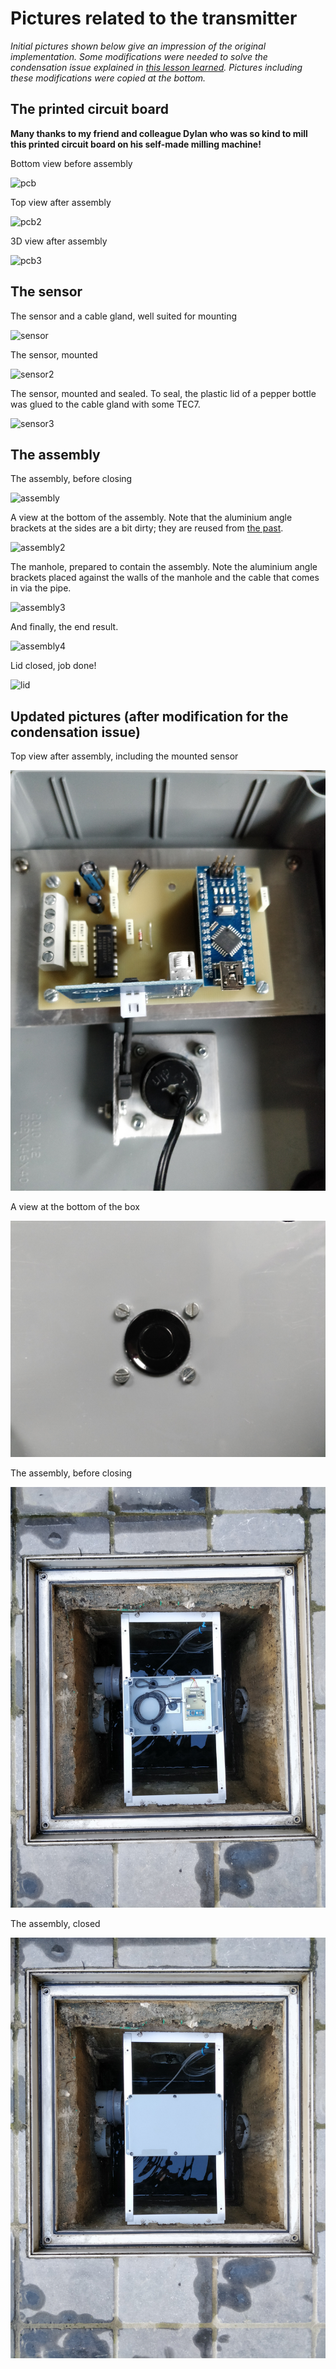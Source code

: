 # Pictures related to the transmitter

*Initial pictures shown below give an impression of the original implementation.
Some modifications were needed to solve the condensation issue explained in [this lesson learned](ll02.md).
Pictures including these modifications were copied at the bottom.*

## The printed circuit board

**Many thanks to my friend and colleague Dylan who was so kind to mill
this printed circuit board on his self-made milling machine!**

Bottom view before assembly

![pcb](transmitter-pcb.jpg)

Top view after assembly

![pcb2](transmitter-pcb2.jpg)

3D view after assembly

![pcb3](transmitter-pcb3.jpg)

## The sensor

The sensor and a cable gland, well suited for mounting

![sensor](sensor-and-cable-gland.jpg)

The sensor, mounted

![sensor2](sensor-mounted.jpg)

The sensor, mounted and sealed.
To seal, the plastic lid of a pepper bottle was glued to the cable gland with some TEC7.

![sensor3](sensor-mounted-and-sealed.jpg)

## The assembly

The assembly, before closing

![assembly](transmitter-assembly-open.jpg)

A view at the bottom of the assembly.
Note that the aluminium angle brackets at the sides are a bit dirty;
they are reused from [the past](history.md).

![assembly2](transmitter-assembly-bottom.jpg)

The manhole, prepared to contain the assembly.
Note the aluminium angle brackets placed against the walls of the manhole
and the cable that comes in via the pipe.

![assembly3](transmitter-assembly-manhole-prepared.jpg)

And finally, the end result.

![assembly4](transmitter-assembly-in-manhole.jpg)

Lid closed, job done!

![lid](lid.jpg)

## Updated pictures (after modification for the condensation issue)

Top view after assembly, including the mounted sensor

![attempt 3 inside](ll02-try3-1.jpg)

A view at the bottom of the box

![attempt 3 bottom](ll02-try3-2.jpg)

The assembly, before closing

![attempt 3 mounted, box open](ll02-try3-3.jpg)

The assembly, closed

![attempt 3 installed](ll02-try3-4.jpg)





